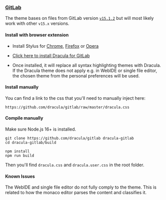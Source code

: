 ### [GitLab](http://gitlab.com/explore)

The theme bases on files from GitLab
version [`v15.1.2`](https://gitlab.com/gitlab-org/gitlab-foss/-/tags/v15.1.2) but will most likely
work with other `v15.x` versions.

#### Install with browser extension

- Install Stylus
  for [Chrome](https://chrome.google.com/webstore/detail/stylus/clngdbkpkpeebahjckkjfobafhncgmne),
  [Firefox](https://addons.mozilla.org/en-US/firefox/addon/styl-us/) or
  [Opera](https://addons.opera.com/en-gb/extensions/details/stylus/)

- [Click here to install Dracula for GitLab](https://github.com/dracula/gitlab/raw/master/dracula.user.css)

- Once installed, it will replace all syntax highlighting themes with Dracula. If the Dracula theme
  does not apply e.g. in WebIDE or single file editor, the chosen theme from the personal
  preferences will be used.

#### Install manually

You can find a link to the css that you'll need to manually inject here:

```
https://github.com/dracula/gitlab/raw/master/dracula.css
```

#### Compile manually

Make sure Node.js 16+ is installed.

```shell
git clone https://github.com/dracula/gitlab dracula-gitlab
cd dracula-gitlab/build

npm install
npm run build
```

Then you'll find `dracula.css` and `dracula.user.css` in the root folder.

#### Known Issues

The WebIDE and single file editor do not fully comply to the theme. This is related to how the
monaco editor parses the content and classifies it.

